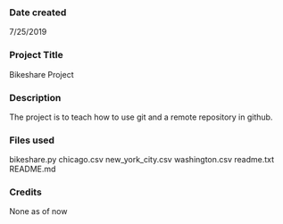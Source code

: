 ### Date created
7/25/2019

### Project Title
Bikeshare Project

### Description
The project is to teach how to use git and a remote repository in github.

### Files used
bikeshare.py
chicago.csv
new_york_city.csv
washington.csv
readme.txt
README.md

### Credits
None as of now
